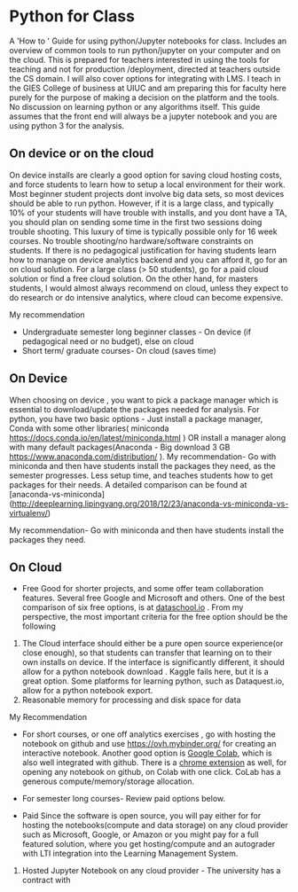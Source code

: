 # Python for Class 

A 'How to ' Guide for using python/Jupyter notebooks for class. 
Includes an overview of common tools to run python/jupyter on your computer and on the cloud. This is prepared for teachers interested in using the tools for teaching and not for production /deployment, directed at teachers outside the CS domain. I will also cover options for integrating with LMS. I teach in the GIES College of business at UIUC and am preparing this for faculty here purely for the purpose of making a decision on the platform  and the tools. No discussion on learning python or any algorithms itself. This guide assumes that the front end will always be a jupyter notebook and you are using python 3 for the analysis. 



## On device or on the cloud 
On device installs are clearly a good option for saving cloud hosting costs, and force students to learn how to setup a local environment for their work. Most beginner student projects dont involve big data sets, so most devices should be able to run python. However, if it is a large class, and typically 10% of your students will have trouble with installs, and you dont have a TA, you should plan on sending some time in the first two sessions doing trouble shooting. This luxury of time is typically possible only for 16 week courses.   No trouble shooting/no hardware/software constraints on students. If there is no pedagogical justification for having students learn how to manage on device analytics backend and you can afford it, go for an on cloud solution. For a large class (> 50 students), go for a paid cloud solution or find a free cloud solution. On the other hand, for masters students, I would almost always recommend on cloud, unless they expect to do research or do intensive analytics, where cloud can become expensive. 

My recommendation 
- Undergraduate semester long beginner classes - On device (if pedagogical need or no budget), else on cloud
- Short term/ graduate courses- On cloud (saves time) 

## On Device  
When choosing on device , you want to pick a package manager which is essential to download/update the packages needed for analysis. For python, you have two basic options - Just install a package manager, Conda with some other libraries( miniconda https://docs.conda.io/en/latest/miniconda.html ) OR  install a manager along with many default packages(Anaconda - Big download 3 GB https://www.anaconda.com/distribution/ ). My recommendation- Go with miniconda and then have students install the packages they need, as the semester progresses. Less setup time, and teaches students how to get packages for their needs. A detailed comparison can be found at [anaconda-vs-miniconda] (http://deeplearning.lipingyang.org/2018/12/23/anaconda-vs-miniconda-vs-virtualenv/)

My recommendation- Go with miniconda and then have students install the packages they need. 

## On Cloud 
- Free
Good for shorter projects, and some offer team collaboration features. Several free Google and Microsoft and others. One of the best comparison of six free options, is at [dataschool.io](https://www.dataschool.io/cloud-services-for-jupyter-notebook/) . From my perspective, the most important criteria for the free option should be the following 

1. The Cloud interface should either be a pure open source experience(or close enough), so that students can transfer that learning on to their own installs on device. If the interface is significantly different, it should allow for a python notebook download . Kaggle fails here, but it is a great option. Some platforms for learning python, such as Dataquest.io, allow for a python notebook export. 
2. Reasonable memory for processing and disk space for data 


My Recommendation 
- For short courses, or one off analytics exercises , go with hosting the notebook on github and use https://ovh.mybinder.org/ for creating an interactive notebook. Another good option is [Google Colab](https://colab.research.google.com/), which is also well integrated with github. There is a [chrome extension](https://chrome.google.com/webstore/detail/open-in-colab/iogfkhleblhcpcekbiedikdehleodpjo?hl=en)  as well, for opening any notebook on github, on Colab with one click. CoLab has a generous compute/memory/storage allocation. 
- For semester long courses- Review paid options below. 


- Paid 
Since the software is open source, you will pay either for for hosting the notebooks(compute and data storage) on any cloud provider such as Microsoft, Google, or Amazon or you might pay for a full featured solution, where you get hosting/compute and an autograder with LTI integration into the Learning Management System. 

1. Hosted Jupyter Notebook on any cloud provider - The university has a contract with 







